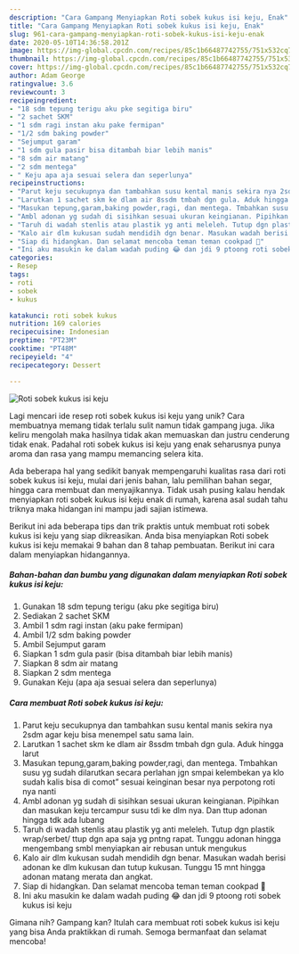 ```yaml
---
description: "Cara Gampang Menyiapkan Roti sobek kukus isi keju, Enak"
title: "Cara Gampang Menyiapkan Roti sobek kukus isi keju, Enak"
slug: 961-cara-gampang-menyiapkan-roti-sobek-kukus-isi-keju-enak
date: 2020-05-10T14:36:58.201Z
image: https://img-global.cpcdn.com/recipes/85c1b66487742755/751x532cq70/roti-sobek-kukus-isi-keju-foto-resep-utama.jpg
thumbnail: https://img-global.cpcdn.com/recipes/85c1b66487742755/751x532cq70/roti-sobek-kukus-isi-keju-foto-resep-utama.jpg
cover: https://img-global.cpcdn.com/recipes/85c1b66487742755/751x532cq70/roti-sobek-kukus-isi-keju-foto-resep-utama.jpg
author: Adam George
ratingvalue: 3.6
reviewcount: 3
recipeingredient:
- "18 sdm tepung terigu aku pke segitiga biru"
- "2 sachet SKM"
- "1 sdm ragi instan aku pake fermipan"
- "1/2 sdm baking powder"
- "Sejumput garam"
- "1 sdm gula pasir bisa ditambah biar lebih manis"
- "8 sdm air matang"
- "2 sdm mentega"
- " Keju apa aja sesuai selera dan seperlunya"
recipeinstructions:
- "Parut keju secukupnya dan tambahkan susu kental manis sekira nya 2sdm agar keju bisa menempel satu sama lain."
- "Larutkan 1 sachet skm ke dlam air 8ssdm tmbah dgn gula. Aduk hingga larut"
- "Masukan tepung,garam,baking powder,ragi, dan mentega. Tmbahkan susu yg sudah dilarutkan secara perlahan jgn smpai kelembekan ya klo sudah kalis bisa di comot” sesuai keinginan besar nya perpotong roti nya nanti"
- "Ambl adonan yg sudah di sisihkan sesuai ukuran keingianan. Pipihkan dan masukan keju tercampur susu tdi ke dlm nya. Dan ttup adonan hingga tdk ada lubang"
- "Taruh di wadah stenlis atau plastik yg anti meleleh. Tutup dgn plastik wrap/serbet/ ttup dgn apa saja yg pntng rapat. Tunggu adonan hingga mengembang smbl menyiapkan air rebusan untuk mengukus"
- "Kalo air dlm kukusan sudah mendidih dgn benar. Masukan wadah berisi adonan ke dlm kukusan dan tutup kukusan. Tunggu 15 mnt hingga adonan matang merata dan angkat."
- "Siap di hidangkan. Dan selamat mencoba teman teman cookpad 🙂"
- "Ini aku masukin ke dalam wadah puding 😂 dan jdi 9 ptoong roti sobek kukus isi keju"
categories:
- Resep
tags:
- roti
- sobek
- kukus

katakunci: roti sobek kukus 
nutrition: 169 calories
recipecuisine: Indonesian
preptime: "PT23M"
cooktime: "PT48M"
recipeyield: "4"
recipecategory: Dessert

---
```



![Roti sobek kukus isi keju](https://img-global.cpcdn.com/recipes/85c1b66487742755/751x532cq70/roti-sobek-kukus-isi-keju-foto-resep-utama.jpg)

Lagi mencari ide resep roti sobek kukus isi keju yang unik? Cara membuatnya memang tidak terlalu sulit namun tidak gampang juga. Jika keliru mengolah maka hasilnya tidak akan memuaskan dan justru cenderung tidak enak. Padahal roti sobek kukus isi keju yang enak seharusnya punya aroma dan rasa yang mampu memancing selera kita.

Ada beberapa hal yang sedikit banyak mempengaruhi kualitas rasa dari roti sobek kukus isi keju, mulai dari jenis bahan, lalu pemilihan bahan segar, hingga cara membuat dan menyajikannya. Tidak usah pusing kalau hendak menyiapkan roti sobek kukus isi keju enak di rumah, karena asal sudah tahu triknya maka hidangan ini mampu jadi sajian istimewa.




Berikut ini ada beberapa tips dan trik praktis untuk membuat roti sobek kukus isi keju yang siap dikreasikan. Anda bisa menyiapkan Roti sobek kukus isi keju memakai 9 bahan dan 8 tahap pembuatan. Berikut ini cara dalam menyiapkan hidangannya.

<!--inarticleads1-->

##### Bahan-bahan dan bumbu yang digunakan dalam menyiapkan Roti sobek kukus isi keju:

1. Gunakan 18 sdm tepung terigu (aku pke segitiga biru)
1. Sediakan 2 sachet SKM
1. Ambil 1 sdm ragi instan (aku pake fermipan)
1. Ambil 1/2 sdm baking powder
1. Ambil Sejumput garam
1. Siapkan 1 sdm gula pasir (bisa ditambah biar lebih manis)
1. Siapkan 8 sdm air matang
1. Siapkan 2 sdm mentega
1. Gunakan  Keju (apa aja sesuai selera dan seperlunya)




<!--inarticleads2-->

##### Cara membuat Roti sobek kukus isi keju:

1. Parut keju secukupnya dan tambahkan susu kental manis sekira nya 2sdm agar keju bisa menempel satu sama lain.
1. Larutkan 1 sachet skm ke dlam air 8ssdm tmbah dgn gula. Aduk hingga larut
1. Masukan tepung,garam,baking powder,ragi, dan mentega. Tmbahkan susu yg sudah dilarutkan secara perlahan jgn smpai kelembekan ya klo sudah kalis bisa di comot” sesuai keinginan besar nya perpotong roti nya nanti
1. Ambl adonan yg sudah di sisihkan sesuai ukuran keingianan. Pipihkan dan masukan keju tercampur susu tdi ke dlm nya. Dan ttup adonan hingga tdk ada lubang
1. Taruh di wadah stenlis atau plastik yg anti meleleh. Tutup dgn plastik wrap/serbet/ ttup dgn apa saja yg pntng rapat. Tunggu adonan hingga mengembang smbl menyiapkan air rebusan untuk mengukus
1. Kalo air dlm kukusan sudah mendidih dgn benar. Masukan wadah berisi adonan ke dlm kukusan dan tutup kukusan. Tunggu 15 mnt hingga adonan matang merata dan angkat.
1. Siap di hidangkan. Dan selamat mencoba teman teman cookpad 🙂
1. Ini aku masukin ke dalam wadah puding 😂 dan jdi 9 ptoong roti sobek kukus isi keju




Gimana nih? Gampang kan? Itulah cara membuat roti sobek kukus isi keju yang bisa Anda praktikkan di rumah. Semoga bermanfaat dan selamat mencoba!

